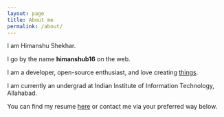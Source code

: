 ```yaml
---
layout: page
title: About me
permalink: /about/
---
```


I am Himanshu Shekhar.

I go by the name **himanshub16** on the web.

I am a developer, open-source enthusiast, and love creating [things](https://github.com/himanshub16/).

I am currently an undergrad at Indian Institute of Information Technology, Allahabad.

You can find my resume [here](https://github.com/himanshub16/resume/raw/master/himanshub16.pdf) or contact me via your preferred way below.
